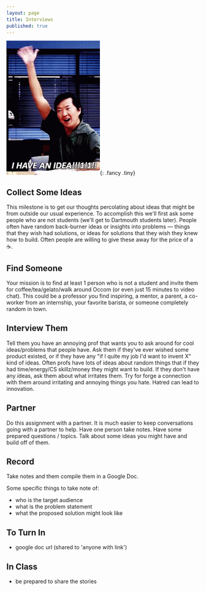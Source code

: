 ```yaml
---
layout: page
title: Interviews
published: true
---
```


![](img/have-an-idea.gif){: .fancy .tiny}


## Collect Some Ideas

This milestone is to get our thoughts percolating about ideas that might be from outside our usual experience.  To accomplish this we'll first ask some people who are not students (we'll get to Dartmouth students later). People often have random back-burner ideas or insights into problems — things that they wish had solutions, or ideas for solutions that they wish they knew how to build. Often people are willing to give these away for the price of a :coffee:.

## Find Someone

Your mission is to find at least 1 person who is not a student and invite them for coffee/tea/gelato/walk around Occom (or even just 15 minutes to video chat).  This could be a professor you find inspiring, a mentor, a parent, a co-worker from an internship, your favorite barista, or someone completely random in town.

## Interview Them

Tell them you have an annoying prof that wants you to ask around for cool ideas/problems that people have.  Ask them if they've ever wished some product existed, or if they have any "if I quite my job I'd want to invent X" kind of ideas.  Often profs have lots of ideas about random things that if they had time/energy/CS skillz/money they might want to build.  If they don't have any ideas, ask them about what irritates them.  Try for forge a connection with them around irritating and annoying things you hate. Hatred can lead to innovation.

## Partner

Do this assignment with a partner.  It is much easier to keep conversations going with a partner to help.  Have one person take notes.  Have some prepared questions / topics.  Talk about some ideas you might have and build off of them.


## Record

Take notes and them compile them in a Google Doc.

Some specific things to take note of:
* who is the target audience
* what is the problem statement
* what the proposed solution might look like


## To Turn In

* google doc url (shared to 'anyone with link')

## In Class

* be prepared to share the stories
